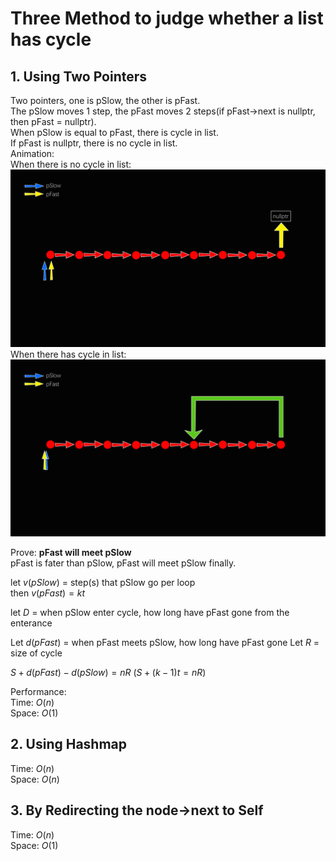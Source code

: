 # Three Method to judge whether a list has cycle

## 1. Using Two Pointers

Two pointers, one is pSlow, the other is pFast.  
The pSlow moves 1 step, the pFast moves 2 steps(if pFast->next is nullptr, then pFast = nullptr).  
When pSlow is equal to pFast, there is cycle in list.  
If pFast is nullptr, there is no cycle in list.  
Animation:  
When there is no cycle in list:  
![avatar](no_cycle.gif)  
When there has cycle in list:
![avatar](has_cycle.gif)  

Prove: **pFast will meet pSlow**  
pFast is fater than pSlow, pFast will meet pSlow finally.  

let $v(pSlow)$ = step(s) that pSlow go per loop  
then  $v(pFast) = kt$  

let $D$ = when pSlow enter cycle, how long have pFast gone from the enterance

Let $d(pFast)$ = when pFast meets pSlow, how long have pFast gone
Let $R$ = size of cycle

$S + d(pFast) - d(pSlow) = nR$
$(S + (k-1)t = nR)$

Performance:  
Time: $O(n)$  
Space: $O(1)$  

## 2. Using Hashmap

Time: $O(n)$  
Space: $O(n)$  

## 3. By Redirecting the node->next to Self

Time: $O(n)$  
Space: $O(1)$  
